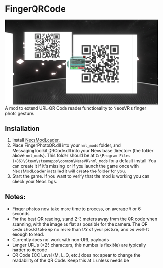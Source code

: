 # FingerQRCode
![Screenshot](https://github.com/dfgHiatus/FingerQRCode/blob/master/QRCode.PNG)
A mod to extend URL-QR Code reader functionality to NeosVR's finger photo gesture.

## Installation
1. Install [NeosModLoader](https://github.com/zkxs/NeosModLoader).
2. Place FingerPhotoQR.dll into your `nml_mods` folder, and MessagingToolkit.QRCode.dll into your Neos base directory (the folder above `nml_mods`). This folder should be at `C:\Program Files (x86)\Steam\steamapps\common\NeosVR\nml_mods` for a default install. You can create it if it's missing, or if you launch the game once with NeosModLoader installed it will create the folder for you.
3. Start the game. If you want to verify that the mod is working you can check your Neos logs.

## Notes: 
- Finger photos now take more time to process, on average 5 or 6 seconds 
- For the best QR reading, stand 2-3 meters away from the QR code when scanning, with the image as flat as possible for the camera. The QR code should take up no more than 1/3 of your picture, and be well-lit enough to read.
- Currently does not work with non-URL payloads
- Longer URL's (>25 characters, this number is flexible) are typically harder to decode
- QR Code ECC Level (M, L, Q, etc.) does not apear to change the readability of the QR Code. Keep this at L unless needs be
